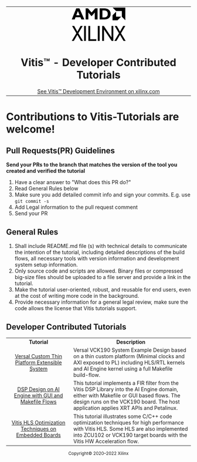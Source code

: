 <table class="sphinxhide" width="100%">
 <tr width="100%">
    <td align="center"><img src="https://raw.githubusercontent.com/Xilinx/Image-Collateral/main/xilinx-logo.png" width="30%"/><h1> Vitis™ - Developer Contributed Tutorials</h1>
    <a href="https://www.xilinx.com/products/design-tools/vitis.html">See Vitis™ Development Environment on xilinx.com</a>
    </td>
 </tr>
</table>


# Contributions to Vitis-Tutorials are welcome!

## Pull Requests(PR) Guidelines

**Send your PRs to the branch that matches the version of the tool you created and verified the tutorial**

1. Have a clear answer to "What does this PR do?"
2. Read General Rules below
3. Make sure you add detailed commit info and sign your commits. E.g. use `git commit -s`   
4. Add Legal information to the pull request comment
5. Send your PR

## General Rules

1. Shall include README.md file (s) with technical details to communicate the intention of the tutorial, including detailed descriptions of the build flows, all necessary tools with version information and development system setup information.
2. Only source code and scripts are allowed. Binary files or compressed big-size files should be uploaded to a file server and provide a link in the tutorial.
3. Make the tutorial user-oriented, robust, and reusable for end users, even at the cost of writing more code in the background.
4. Provide necessary information for a general legal review, make sure the code allows the license that Vitis tutorials support.

## Developer Contributed Tutorials

<table style="width:100%">
<tr>
<td width="35%" align="center"><b>Tutorial</b>
<td width="65%" align="center"><b>Description</b>
</tr>
<tr>
<td align="center"><a href="./01-Versal_Custom_Thin_Platform_Extensible_System/README.md">Versal Custom Thin Platform Extensible System </a></td>
<td>Versal VCK190 System Example Design based on a thin custom platform (Minimal clocks and AXI exposed to PL) including HLS/RTL kernels and AI Engine kernel using a full Makefile build-flow.</td>
</tr>
<td align="center"><a href="./02-AIE_DSP_with_Makefile_and_GUI/README.md">DSP Design on AI Engine with GUI and Makefile Flows </a></td>
<td>This tutorial implements a FIR filter from the Vitis DSP Library into the AI Engine domain, either with Makefile or GUI based flows. The design runs on the VCK190 board. The host application applies XRT APIs and Petalinux.</td>
</tr>
<td align="center"><a href="./03-HLS_Code_Optimization/README.md"> Vitis HLS Optimization Techniques on Embedded Boards </a></td>
<td>This tutorial illustrates some C/C++ code optimization techniques for high performance with Vitis HLS. Some HLS are also implemented into ZCU102 or VCK190 target boards with the Vitis HW Acceleration flow. </td>
</tr>
</table>




<p align="center"><sup>Copyright&copy; 2020–2022 Xilinx</sup></p>
